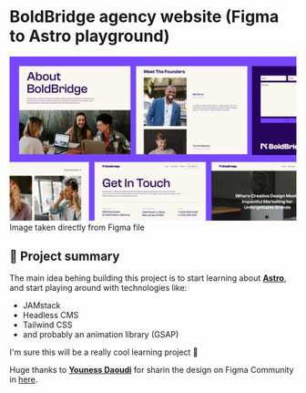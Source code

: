 # BoldBridge agency website (Figma to Astro playground)

![BoldBridge cover image](./public/images/boldbrige-cover.jpg)
Image taken directly from Figma file

## 🚀 Project summary

The main idea behing building this project is to start learning about [**Astro**](https://astro.build/), and start playing around with technologies like:

- JAMstack
- Headless CMS
- Tailwind CSS
- and probably an animation library (GSAP)

I'm sure this will be a really cool learning project 🤘

Huge thanks to [**Youness Daoudi**](https://www.figma.com/@younessdaoudi) for sharin the design on Figma Community in [here](https://www.figma.com/community/file/1273869095111887265/boldbridge-agency-website?searchSessionId=ltrfu9wj-mpl7v5vsal).